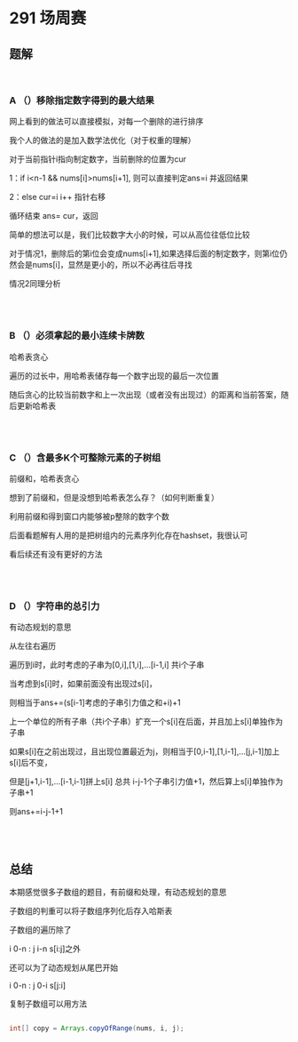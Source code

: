 # 291 场周赛

## 题解
<br>

### A （）移除指定数字得到的最大结果

网上看到的做法可以直接模拟，对每一个删除的进行排序

我个人的做法的是加入数学法优化（对于权重的理解）

对于当前指针i指向制定数字，当前删除的位置为cur



1：if i<n-1 && nums[i]>nums[i+1], 则可以直接判定ans=i 并返回结果 

2：else cur=i i++ 指针右移


循环结束 ans= cur，返回

简单的想法可以是，我们比较数字大小的时候，可以从高位往低位比较

对于情况1，删除后的第i位会变成nums[i+1],如果选择后面的制定数字，则第i位仍然会是nums[i]，显然是更小的，所以不必再往后寻找

情况2同理分析


<br>
<br>

### B （）必须拿起的最小连续卡牌数
哈希表贪心

遍历的过长中，用哈希表储存每一个数字出现的最后一次位置

随后贪心的比较当前数字和上一次出现（或者没有出现过）的距离和当前答案，随后更新哈希表



<br>
<br>

### C （）含最多K个可整除元素的子树组

前缀和，哈希表贪心

想到了前缀和，但是没想到哈希表怎么存？（如何判断重复）

利用前缀和得到窗口内能够被p整除的数字个数

后面看题解有人用的是把树组内的元素序列化存在hashset，我很认可

看后续还有没有更好的方法


<br>
<br>

### D （）字符串的总引力

有动态规划的意思

从左往右遍历

遍历到i时，此时考虑的子串为[0,i],[1,i],...[i-1,i] 共i个子串

当考虑到s[i]时，如果前面没有出现过s[i]，

则相当于ans+=(s[i-1]考虑的子串引力值之和+i)+1

上一个单位的所有子串（共i个子串）扩充一个s[i]在后面，并且加上s[i]单独作为子串

如果s[i]在之前出现过，且出现位置最近为j，则相当于[0,i-1],[1,i-1],...[j,i-1]加上s[i]后不变，

但是[j+1,i-1],...[i-1,i-1]拼上s[i] 总共 i-j-1个子串引力值+1，然后算上s[i]单独作为子串+1

则ans+=i-j-1+1

<br>
<br>

## 总结

本期感觉很多子数组的题目，有前缀和处理，有动态规划的意思

子数组的判重可以将子数组序列化后存入哈斯表


子数组的遍历除了 

i 0-n : j i-n  s[i:j]之外

还可以为了动态规划从尾巴开始

i 0-n : j 0-i  s[j:i]

复制子数组可以用方法

``` java

int[] copy = Arrays.copyOfRange(nums, i, j);

```


